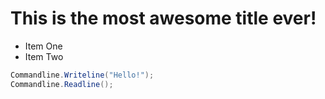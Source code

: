 # This is the most awesome title ever!

+ Item One
+ Item Two

```C#
Commandline.Writeline("Hello!");
Commandline.Readline();
```